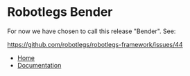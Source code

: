 # Robotlegs Bender

For now we have chosen to call this release "Bender". See:

https://github.com/robotlegs/robotlegs-framework/issues/44

+ [Home](https://github.com/robotlegs/robotlegs-framework)
+ [Documentation](https://github.com/robotlegs/robotlegs-framework/tree/master/src/robotlegs/bender)
